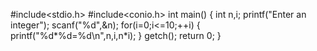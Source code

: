 #include<stdio.h>
#include<conio.h>
int main()
{
int n,i;
printf("Enter an integer");
scanf("%d",&n);
for(i=0;i<=10;++i)
{
printf("%d*%d=%d\n",n,i,n*i);
}
getch();
return 0;
}
